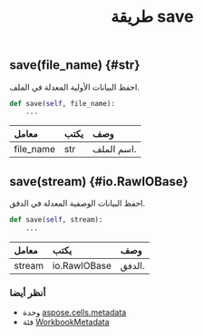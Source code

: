 ﻿---
title: طريقة save
second_title: Aspose.Cells for Python via .NET API المراجع
description:
type: docs
weight: 20
url: /ar/python-net/aspose.cells.metadata/workbookmetadata/save/
is_root: false
---
##  save(file_name) {#str}
احفظ البيانات الأولية المعدلة في الملف.



```python
def save(self, file_name):
    ...
```


| معامل| يكتب| وصف|
| :- | :- | :- |
| file_name | str | اسم الملف.|


##  save(stream) {#io.RawIOBase}
احفظ البيانات الوصفية المعدلة في الدفق.



```python
def save(self, stream):
    ...
```


| معامل| يكتب| وصف|
| :- | :- | :- |
| stream | io.RawIOBase | الدفق.|



###  أنظر أيضا
* وحدة [aspose.cells.metadata](../../)
* فئة [WorkbookMetadata](/cells/ar/python-net/aspose.cells.metadata/workbookmetadata)
